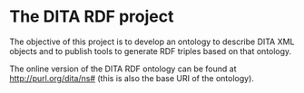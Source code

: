 The DITA RDF project
====================

The objective of this project is to develop an ontology to describe DITA XML objects and to publish tools to generate RDF triples based on that ontology.

The online version of the DITA RDF ontology can be found at http://purl.org/dita/ns# (this is also the base URI of the ontology).